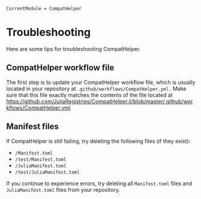 ```@meta
CurrentModule = CompatHelper
```

# Troubleshooting

Here are some tips for troubleshooting CompatHelper.

## CompatHelper workflow file

The first step is to update your CompatHelper workflow file, which is usually
located  in your repository at `.github/workflows/CompatHelper.yml.` Make sure
that this file exactly matches the contents of the file located at
https://github.com/JuliaRegistries/CompatHelper.jl/blob/master/.github/workflows/CompatHelper.yml

## Manifest files

If CompatHelper is still failing, try deleting the following files (if they
exist):
- `/Manifest.toml`
- `/test/Manifest.toml`
- `/JuliaManifest.toml`
- `/test/JuliaManifest.toml`

If you continue to experience errors, try deleting all `Manifest.toml` files
and `JuliaManifest.toml` files from your repository.
